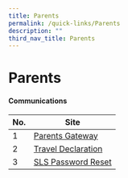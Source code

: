 ```yaml
---
title: Parents
permalink: /quick-links/Parents
description: ""
third_nav_title: Parents
---
```

# **Parents**

#### Communications

| No. 	| Site 	|
|---	|---	|
| 1 	| [Parents Gateway](https://xishanpri.moe.edu.sg/quick-links/parents/parents-gateway) 	|
| 2 	| [Travel Declaration](https://form.gov.sg/#!/5e27b0eb93545100111834bf) 	|
| 3 	| [SLS Password Reset](https://form.gov.sg/#!/5d5244b9d340f9001a68fbb9) 	|



